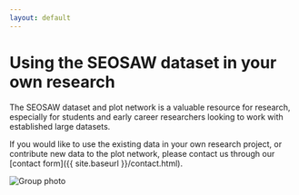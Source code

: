 ```yaml
---
layout: default
---
```


# Using the SEOSAW dataset in your own research 

The SEOSAW dataset and plot network is a valuable resource for research, especially for students and early career researchers looking to work with established large datasets. 

If you would like to use the existing data in your own research project, or contribute new data to the plot network, please contact us through our [contact form]({{ site.baseurl }}/contact.html). 

<!--
If you are a student, we also have a repository of potential student project ideas which use the SEOSAW data. [You can find the link here](GOOGLE_DRIVE_LINK).
-->

<img src="{{ site.baseurl }}/images/group_photo.jpg" alt="Group photo">
